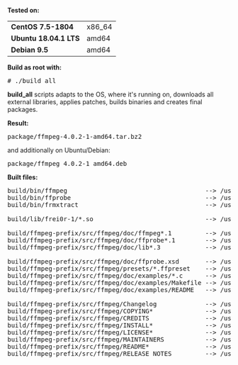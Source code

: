 **Tested on:**
<table>
<tr><td><b>CentOS 7.5-1804</b>   </td><td>x86_64</td></tr>
<tr><td><b>Ubuntu 18.04.1 LTS</b></td><td>amd64</td></tr>
<tr><td><b>Debian 9.5</b>        </td><td>amd64</td></tr>
</table>

**Build as root with:**
<pre>
# ./build_all
</pre>
<b>build_all</b> scripts adapts to the OS, where it's running on, downloads all external
libraries, applies patches, builds binaries and creates final packages.

**Result:**
<pre>
package/ffmpeg-4.0.2-1-amd64.tar.bz2
</pre>
and additionally on Ubuntu/Debian:
<pre>
package/ffmpeg_4.0.2-1_amd64.deb
</pre>

**Built files:**
<pre>
build/bin/ffmpeg                                     --> /usr/bin/ffmpeg
build/bin/ffprobe                                    --> /usr/bin/ffprobe
build/bin/frmxtract                                  --> /usr/bin/frmxtract

build/lib/frei0r-1/*.so                              --> /usr/lib/frei0r-1/

build/ffmpeg-prefix/src/ffmpeg/doc/ffmpeg*.1         --> /usr/share/man/man1/
build/ffmpeg-prefix/src/ffmpeg/doc/ffprobe*.1        --> /usr/share/man/man1/
build/ffmpeg-prefix/src/ffmpeg/doc/lib*.3            --> /usr/share/man/man3/

build/ffmpeg-prefix/src/ffmpeg/doc/ffprobe.xsd       --> /usr/share/ffmpeg/
build/ffmpeg-prefix/src/ffmpeg/presets/*.ffpreset    --> /usr/share/ffmpeg/
build/ffmpeg-prefix/src/ffmpeg/doc/examples/*.c      --> /usr/share/ffmpeg/examples/
build/ffmpeg-prefix/src/ffmpeg/doc/examples/Makefile --> /usr/share/ffmpeg/examples/
build/ffmpeg-prefix/src/ffmpeg/doc/examples/README   --> /usr/share/ffmpeg/examples/

build/ffmpeg-prefix/src/ffmpeg/Changelog             --> /usr/share/doc/ffmpeg-4.0.2/
build/ffmpeg-prefix/src/ffmpeg/COPYING*              --> /usr/share/doc/ffmpeg-4.0.2/
build/ffmpeg-prefix/src/ffmpeg/CREDITS               --> /usr/share/doc/ffmpeg-4.0.2/
build/ffmpeg-prefix/src/ffmpeg/INSTALL*              --> /usr/share/doc/ffmpeg-4.0.2/
build/ffmpeg-prefix/src/ffmpeg/LICENSE*              --> /usr/share/doc/ffmpeg-4.0.2/
build/ffmpeg-prefix/src/ffmpeg/MAINTAINERS           --> /usr/share/doc/ffmpeg-4.0.2/
build/ffmpeg-prefix/src/ffmpeg/README*               --> /usr/share/doc/ffmpeg-4.0.2/
build/ffmpeg-prefix/src/ffmpeg/RELEASE_NOTES         --> /usr/share/doc/ffmpeg-4.0.2/
</pre>
